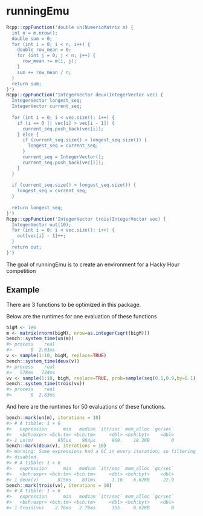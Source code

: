 
<!-- README.md is generated from README.Rmd. Please edit that file -->

# runningEmu

<!-- badges: start -->
<!-- badges: end -->

``` r
Rcpp::cppFunction('double un(NumericMatrix m) {
  int n = m.nrow();
  double sum = 0;
  for (int i = 0; i < n; i++) {
    double row_mean = 0;
    for (int j = 0; j < n; j++) {
      row_mean += m(i, j);
    }
    sum += row_mean / n;
  }
  return sum;
}')
Rcpp::cppFunction('IntegerVector deux(IntegerVector vec) {
  IntegerVector longest_seq;
  IntegerVector current_seq;
  
  for (int i = 0; i < vec.size(); i++) {
    if (i == 0 || vec[i] > vec[i - 1]) {
      current_seq.push_back(vec[i]);
    } else {
      if (current_seq.size() > longest_seq.size()) {
        longest_seq = current_seq;
      }
      current_seq = IntegerVector();
      current_seq.push_back(vec[i]);
    }
  }
  
  if (current_seq.size() > longest_seq.size()) {
    longest_seq = current_seq;
  }
  
  return longest_seq;
}')
Rcpp::cppFunction('IntegerVector trois(IntegerVector vec) {
  IntegerVector out(10);
  for (int i = 0; i < vec.size(); i++) {
    out[vec[i] - 1]++;
  }
  return out;
}')
```

The goal of runningEmu is to create an environment for a Hacky Hour
competition

## Example

There are 3 functions to be optimized in this package.

Below are the runtimes for one evaluation of these functions

``` r
bigM <- 1e6
m <- matrix(rnorm(bigM), nrow=as.integer(sqrt(bigM)))
bench::system_time(un(m))
#> process    real 
#>       0  2.01ms
v <- sample(1:10, bigM, replace=TRUE)
bench::system_time(deux(v))
#> process    real 
#>   578ms   724ms
vv <- sample(1:10, bigM, replace=TRUE, prob=sample(seq(0.1,0.9,by=0.1), 10, replace = TRUE))
bench::system_time(trois(vv))
#> process    real 
#>       0  2.83ms
```

And here are the runtimes for 50 evaluations of these functions.

``` r
bench::mark(un(m), iterations = 10)
#> # A tibble: 1 × 6
#>   expression      min   median `itr/sec` mem_alloc `gc/sec`
#>   <bch:expr> <bch:tm> <bch:tm>     <dbl> <bch:byt>    <dbl>
#> 1 un(m)         955µs    984µs      969.    18.2KB        0
bench::mark(deux(v), iterations = 10)
#> Warning: Some expressions had a GC in every iteration; so filtering is
#> disabled.
#> # A tibble: 1 × 6
#>   expression      min   median `itr/sec` mem_alloc `gc/sec`
#>   <bch:expr> <bch:tm> <bch:tm>     <dbl> <bch:byt>    <dbl>
#> 1 deux(v)       815ms    831ms      1.16    6.62KB     22.9
bench::mark(trois(vv), iterations = 10)
#> # A tibble: 1 × 6
#>   expression      min   median `itr/sec` mem_alloc `gc/sec`
#>   <bch:expr> <bch:tm> <bch:tm>     <dbl> <bch:byt>    <dbl>
#> 1 trois(vv)    2.76ms   2.79ms      355.    6.62KB        0
```
